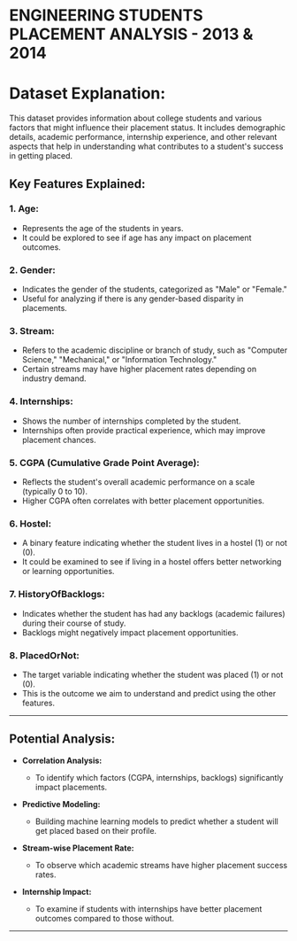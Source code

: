 # ENGINEERING STUDENTS PLACEMENT ANALYSIS - 2013 & 2014

# Dataset Explanation: 

This dataset provides information about college students and various factors that might influence their placement status. It includes demographic details, academic performance, internship experience, and other relevant aspects that help in understanding what contributes to a student's success in getting placed.

## **Key Features Explained:**

### 1. **Age:**  
- Represents the age of the students in years.  
- It could be explored to see if age has any impact on placement outcomes.  

### 2. **Gender:**  
- Indicates the gender of the students, categorized as "Male" or "Female."  
- Useful for analyzing if there is any gender-based disparity in placements.

### 3. **Stream:**  
- Refers to the academic discipline or branch of study, such as "Computer Science," "Mechanical," or "Information Technology."  
- Certain streams may have higher placement rates depending on industry demand.

### 4. **Internships:**  
- Shows the number of internships completed by the student.  
- Internships often provide practical experience, which may improve placement chances.

### 5. **CGPA (Cumulative Grade Point Average):**  
- Reflects the student's overall academic performance on a scale (typically 0 to 10).  
- Higher CGPA often correlates with better placement opportunities.

### 6. **Hostel:**  
- A binary feature indicating whether the student lives in a hostel (1) or not (0).  
- It could be examined to see if living in a hostel offers better networking or learning opportunities.

### 7. **HistoryOfBacklogs:**  
- Indicates whether the student has had any backlogs (academic failures) during their course of study.  
- Backlogs might negatively impact placement opportunities.

### 8. **PlacedOrNot:**  
- The target variable indicating whether the student was placed (1) or not (0).  
- This is the outcome we aim to understand and predict using the other features.

---

## **Potential Analysis:**
- **Correlation Analysis:**  
  - To identify which factors (CGPA, internships, backlogs) significantly impact placements.
  
- **Predictive Modeling:**  
  - Building machine learning models to predict whether a student will get placed based on their profile.

- **Stream-wise Placement Rate:**  
  - To observe which academic streams have higher placement success rates.

- **Internship Impact:**  
  - To examine if students with internships have better placement outcomes compared to those without.

---
